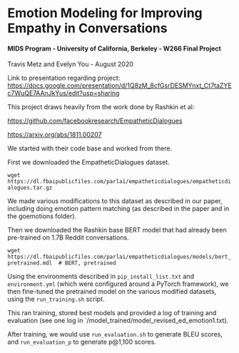 # Emotion Modeling for Improving Empathy in Conversations
#### MIDS Program - University of California, Berkeley - W266 Final Project
Travis Metz and Evelyn You - August 2020

Link to presentation regarding project:  https://docs.google.com/presentation/d/1Q8zM_8cfGsrDESMYnxt_Ct7taZYEc7WuQE7AAnJkYus/edit?usp=sharing

This project draws heavily from the work done by Rashkin et al:

https://github.com/facebookresearch/EmpatheticDialogues

https://arxiv.org/abs/1811.00207

We started with their code base and worked from there.

First we downloaded the EmpatheticDialogues dataset.

```wget https://dl.fbaipublicfiles.com/parlai/empatheticdialogues/empatheticdialogues.tar.gz```

We made various modifications to this dataset as described in our paper, including doing emotion pattern matching (as described in the paper and in the goemotions folder).


Then we downloaded the Rashkin base BERT model that had already been pre-trained on 1.7B Reddit conversations.

```wget https://dl.fbaipublicfiles.com/parlai/empatheticdialogues/models/bert_pretrained.mdl  # BERT, pretrained```

Using the environments described in `pip_install_list.txt` and `environment.yml` (which were configured around a PyTorch framework), we then fine-tuned the pretrained model on the various modified datasets, using the `run_training.sh` script.

This ran training, stored best models and provided a log of training and evaluation (see one log in `/model_trained/model_revised_ed_emotion1.txt).

After training, we would use `run_evaluation.sh` to generate BLEU scores, and `run_evaluation_p` to generate p@1,100 scores.

